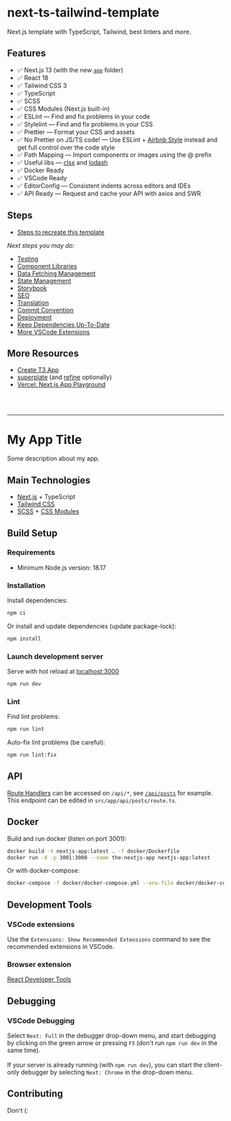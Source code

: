 # next-ts-tailwind-template

Next.js template with TypeScript, Tailwind, best linters and more.

## Features

- ✅️ Next.js 13 (with the new [`app`](https://nextjs.org/docs/app) folder)
- ✅️ React 18
- ✅️ Tailwind CSS 3
- ✅️ TypeScript
- ✅️ SCSS
- ✅️ CSS Modules (Next.js built-in)
- ✅️ ESLint — Find and fix problems in your code
- ✅️ Stylelint — Find and fix problems in your CSS
- ✅️ Prettier — Format your CSS and assets
- ✅️ No Prettier on JS/TS code! — Use ESLint + [Airbnb Style](https://github.com/airbnb/javascript) instead and
  get full control over the code style
- ✅️ Path Mapping — Import components or images using the @ prefix
- ✅️ Useful libs — [clsx](https://github.com/lukeed/clsx) and [lodash](https://lodash.com)
- ✅️ Docker Ready
- ✅️ VSCode Ready
- ✅️ EditorConfig — Consistent indents across editors and IDEs
- ✅️ API Ready — Request and cache your API with axios and SWR

## Steps

- [Steps to recreate this template](docs/steps.md)

_Next steps you may do:_

- [Testing](docs/next-steps/testing.md)
- [Component Libraries](docs/next-steps/component-libraries.md)
- [Data Fetching Management](docs/next-steps/fetching-management.md)
- [State Management](docs/next-steps/state-management.md)
- [Storybook](docs/next-steps/storybook.md)
- [SEO](docs/next-steps/seo.md)
- [Translation](docs/next-steps/translation.md)
- [Commit Convention](docs/next-steps/commit-convention.md)
- [Deployment](docs/next-steps/deployment.md)
- [Keep Dependencies Up-To-Date](docs/next-steps/keep-dependencies-up-to-date.md)
- [More VSCode Extensions](docs/next-steps/vscode-extensions.md)

## More Resources

- [Create T3 App](https://create.t3.gg/)
- [superplate](https://pankod.github.io/superplate/) (and [refine](https://refine.dev/) optionally)
- [Vercel: Next.js App Playground](https://vercel.com/templates/next.js/app-directory)

<br />
<br />

---

# My App Title

Some description about my app.

## Main Technologies

- [Next.js](https://nextjs.org) + TypeScript
- [Tailwind CSS](https://tailwindcss.com)
- [SCSS](https://sass-lang.com/) +
  [CSS Modules](https://nextjs.org/docs/pages/building-your-application/styling/css-modules)

## Build Setup

### Requirements

- Minimum Node.js version: 18.17

### Installation

Install dependencies:

```bash
npm ci
```

Or install and update dependencies (update package-lock):

```bash
npm install
```

### Launch development server

Serve with hot reload at [localhost:3000](http://localhost:3000)

```bash
npm run dev
```

### Lint

Find lint problems:

```bash
npm run lint
```

Auto-fix lint problems (be careful):

```bash
npm run lint:fix
```

## API

[Route Handlers](https://nextjs.org/docs/app/building-your-application/routing/route-handlers) can be accessed on `/api/*`, see [`/api/posts`](http://localhost:3000/api/posts) for example.  
This endpoint can be edited in `src/app/api/posts/route.ts`.

## Docker

Build and run docker (listen on port 3001):

```bash
docker build -t nextjs-app:latest . -f docker/Dockerfile
docker run -d -p 3001:3000 --name the-nextjs-app nextjs-app:latest
```

Or with docker-compose:

```bash
docker-compose -f docker/docker-compose.yml --env-file docker/docker-compose.env -p nextjs-app up -d
```

## Development Tools

### VSCode extensions

Use the `Extensions: Show Recommended Extensions` command to see the recommended extensions in VSCode.

### Browser extension

[React Developer Tools](https://react.dev/learn/react-developer-tools)

## Debugging

### VSCode Debugging

Select `Next: Full` in the debugger drop-down menu, and start debugging by clicking on
the green arrow or pressing `F5` (don't run `npm run dev` in the same time).
<br />
<br />
If your server is already running (with `npm run dev`), you can start the client-only debugger by selecting `Next: Chrome` in the drop-down menu.

## Contributing

Don't (:
